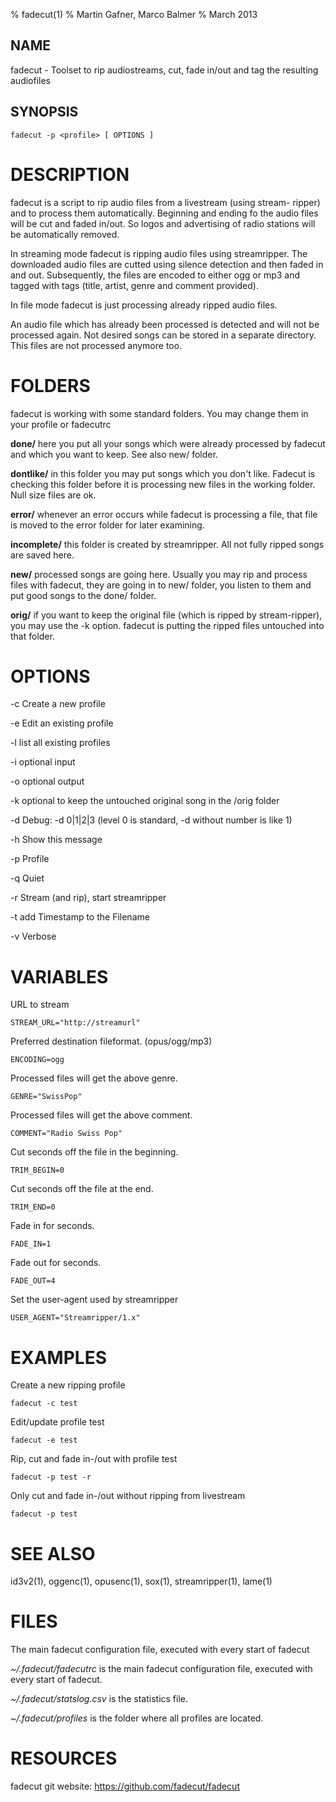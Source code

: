 % fadecut(1)
% Martin Gafner, Marco Balmer
% March 2013

## NAME

fadecut - Toolset to rip audiostreams, cut, fade in/out and tag the
resulting audiofiles

## SYNOPSIS

    fadecut -p <profile> [ OPTIONS ]

# DESCRIPTION

fadecut is a script to rip audio files from a livestream (using stream-
ripper) and to process them automatically. Beginning and ending fo the
audio files will be cut and faded in/out. So logos and advertising of
radio stations will be automatically removed.

In streaming mode fadecut is ripping audio files using streamripper. The
downloaded audio files are cutted using silence detection and then faded
in and out. Subsequently, the files are encoded to either ogg or mp3 and
tagged with tags (title, artist, genre and comment provided).

In file mode fadecut is just processing already ripped audio files.

An audio file which has already been processed is detected and will not
be processed again. Not desired songs can be stored in a separate
directory. This files are not processed anymore too.

# FOLDERS

fadecut is working with some standard folders. You may change them in
your profile or fadecutrc

**done/** here you put all your songs which were already processed by fadecut and which you want to keep. See also new/ folder.

**dontlike/** in this folder you may put songs which you don't like.  Fadecut  is  checking  this folder before it is processing new files in the working folder. Null size files are ok.

**error/** whenever an error occurs while fadecut  is  processing  a  file, that file is moved to the error folder for later examining.

**incomplete/**  this  folder  is  created  by  streamripper. All not fully ripped songs are saved here.

**new/** processed songs are going here. Usually you may  rip  and  process files  with  fadecut,  they  are going in to new/ folder, you listen to them and put good songs to the done/ folder.

**orig/** if you want to keep the original file (which is ripped by stream-ripper), you may use the -k option. fadecut is putting the ripped files untouched into that folder.

# OPTIONS

-c Create a new profile <profilename>

-e Edit an existing profile <profilename>

-l list all existing profiles

-i optional input <directory>

-o optional output <directory>

-k optional to keep the untouched original song in the /orig folder

-d Debug: -d 0|1|2|3 (level 0 is standard, -d without number is like 1)

-h Show this message

-p Profile <profilename>

-q Quiet

-r Stream (and rip), start streamripper

-t add Timestamp to the Filename

-v Verbose

# VARIABLES

URL to stream

	STREAM_URL="http://streamurl"

Preferred destination fileformat. (opus/ogg/mp3)

	ENCODING=ogg

Processed files will get the above genre.

	GENRE="SwissPop"

Processed files will get the above comment.

	COMMENT="Radio Swiss Pop"

Cut <n> seconds off the file in the beginning.

	TRIM_BEGIN=0

Cut <n> seconds off the file at the end.

	TRIM_END=0

Fade in for <n> seconds.

	FADE_IN=1

Fade out for <n> seconds.

	FADE_OUT=4

Set the user-agent used by streamripper

	USER_AGENT="Streamripper/1.x"

# EXAMPLES

Create a new ripping profile

	fadecut -c test

Edit/update profile test

	fadecut -e test

Rip, cut and fade in-/out with profile test

	fadecut -p test -r

Only cut and fade in-/out without ripping from livestream

	fadecut -p test

# SEE ALSO

id3v2(1), oggenc(1), opusenc(1), sox(1), streamripper(1), lame(1)

# FILES

The main fadecut configuration file, executed with every start of
fadecut

*\~/.fadecut/fadecutrc* is the main fadecut configuration file, executed
with every start of fadecut.

*\~/.fadecut/statslog.csv* is the statistics file.

*\~/.fadecut/profiles* is the folder where all profiles are located.

# RESOURCES

fadecut git website: https://github.com/fadecut/fadecut

